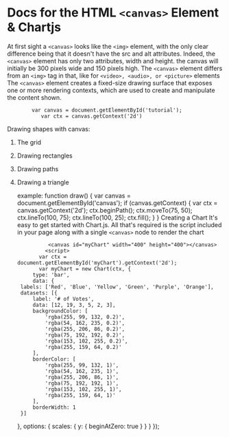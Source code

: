 # Docs for the HTML `<canvas>` Element & Chartjs

At first sight a `<canvas>` looks like the `<img>` element, with the only clear difference being that it doesn't have the src and alt attributes. Indeed, the `<canvas>` element has only two attributes, width and height. the canvas will initially be 300 pixels wide and 150 pixels high.
The `<canvas>` element differs from an `<img>` tag in that, like for `<video>, <audio>, or <picture>` elements
The `<canvas>` element creates a fixed-size drawing surface that exposes one or more rendering contexts, which are used to create and manipulate the content shown.

            var canvas = document.getElementById('tutorial');
               var ctx = canvas.getContext('2d')

Drawing shapes with canvas:

1. The grid
2. Drawing rectangles
3. Drawing paths
4. Drawing a triangle

   example:
             function draw() {
                var canvas = document.getElementById('canvas');
                if (canvas.getContext) {
                var ctx = canvas.getContext('2d');
                       ctx.beginPath();
                      ctx.moveTo(75, 50);
                      ctx.lineTo(100, 75);
                       ctx.lineTo(100, 25);
                       ctx.fill();
                                     }
                                   }
Creating a Chart
It's easy to get started with Chart.js. All that's required is the script included in your page along with a single `<canvas>` node to render the chart

                 <canvas id="myChart" width="400" height="400"></canvas>
                <script>
              var ctx = document.getElementById('myChart').getContext('2d');
              var myChart = new Chart(ctx, {
            type: 'bar',
            data: {
        labels: ['Red', 'Blue', 'Yellow', 'Green', 'Purple', 'Orange'],
        datasets: [{
            label: '# of Votes',
            data: [12, 19, 3, 5, 2, 3],
            backgroundColor: [
                'rgba(255, 99, 132, 0.2)',
                'rgba(54, 162, 235, 0.2)',
                'rgba(255, 206, 86, 0.2)',
                'rgba(75, 192, 192, 0.2)',
                'rgba(153, 102, 255, 0.2)',
                'rgba(255, 159, 64, 0.2)'
            ],
            borderColor: [
                'rgba(255, 99, 132, 1)',
                'rgba(54, 162, 235, 1)',
                'rgba(255, 206, 86, 1)',
                'rgba(75, 192, 192, 1)',
                'rgba(153, 102, 255, 1)',
                'rgba(255, 159, 64, 1)'
            ],
            borderWidth: 1
        }]
    },
    options: {
        scales: {
            y: {
                beginAtZero: true
            }
        }
    }
     });
             </script>
